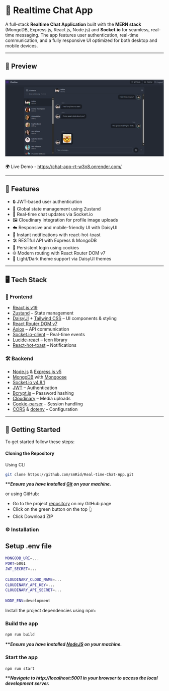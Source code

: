 # 💬 Realtime Chat App

A full-stack **Realtime Chat Application** built with the **MERN stack** (MongoDB, Express.js, React.js, Node.js) and **Socket.io** for seamless, real-time messaging. The app features user authentication, real-time communication, and a fully responsive UI optimized for both desktop and mobile devices.

---


## 🔗 Preview

![Dashboard Preview](frontend/public/preview1.png) 
--
🌍 Live Demo - https://chat-app-rt-w3n8.onrender.com/

---

## 🚀 Features

- 🔒 JWT-based user authentication  
- 🧠 Global state management using Zustand  
- 💬 Real-time chat updates via Socket.io  
- 🖼️ Cloudinary integration for profile image uploads  
- ☁️ Responsive and mobile-friendly UI with DaisyUI  
- 🔔 Instant notifications with react-hot-toast  
- 🛠️ RESTful API with Express & MongoDB  
- 🔄 Persistent login using cookies  
- 🌐 Modern routing with React Router DOM v7
- 🌙 Light/Dark theme support via DaisyUI themes

---

## 🖥️ Tech Stack

### 🚀 Frontend

- [React.js v19](https://react.dev/)
- [Zustand](https://zustand-demo.pmnd.rs/) – State management
- [DaisyUI](https://daisyui.com/) + [Tailwind CSS](https://tailwindcss.com/) – UI components & styling
- [React Router DOM v7](https://reactrouter.com/)
- [Axios](https://axios-http.com/) – API communication
- [Socket.io-client](https://socket.io/docs/v4/client-api/) – Real-time events
- [Lucide-react](https://www.npmjs.com/package/lucide-react) – Icon library
- [React-hot-toast](https://react-hot-toast.com/) – Notifications

### 🛠 Backend

- [Node.js](https://nodejs.org/) & [Express.js v5](https://expressjs.com/)
- [MongoDB](https://www.mongodb.com/) with [Mongoose](https://mongoosejs.com/)
- [Socket.io v4.8.1](https://socket.io/docs/v4/)
- [JWT](https://jwt.io/) – Authentication
- [Bcrypt.js](https://www.npmjs.com/package/bcryptjs) – Password hashing
- [Cloudinary](https://cloudinary.com/) – Media uploads
- [Cookie-parser](https://www.npmjs.com/package/cookie-parser) – Session handling
- [CORS](https://www.npmjs.com/package/cors) & [dotenv](https://www.npmjs.com/package/dotenv) – Configuration

---





## <a name="getting-started">🚀 Getting Started</a>

To get started follow these steps:

#### Cloning the Repository

Using CLI

```bash
git clone https://github.com/smRid/Real-time-Chat-App.git
```

**\*\*_Ensure you have installed [Git](https://git-scm.com) on your machine._**

or using GitHub:

-   Go to the project [repository](https://github.com/smRid/Real-time-Chat-App) on my GitHub page
-   Click on the green button on the top 👆
-   Click Download ZIP


### ⚙️ Installation


## Setup .env file
```bash
MONGODB_URI=...
PORT=5001
JWT_SECRET=...

CLOUDINARY_CLOUD_NAME=...
CLOUDINARY_API_KEY=...
CLOUDINARY_API_SECRET=...

NODE_ENV=development
```

Install the project dependencies using npm:

### Build the app

```bash
npm run build
```

**\*\*_Ensure you have installed [NodeJS](https://nodejs.org/en) on your machine._**

### Start the app

```bash
npm run start
```

**\*\*_Navigate to http://localhost:5001 in your browser to access the local development server._**
